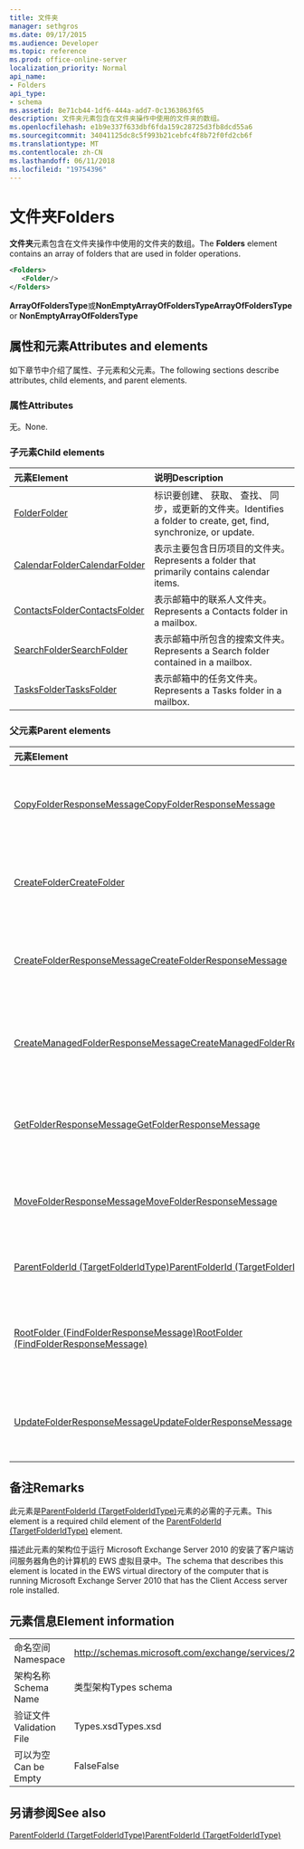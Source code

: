 ```yaml
---
title: 文件夹
manager: sethgros
ms.date: 09/17/2015
ms.audience: Developer
ms.topic: reference
ms.prod: office-online-server
localization_priority: Normal
api_name:
- Folders
api_type:
- schema
ms.assetid: 8e71cb44-1df6-444a-add7-0c1363863f65
description: 文件夹元素包含在文件夹操作中使用的文件夹的数组。
ms.openlocfilehash: e1b9e337f633dbf6fda159c28725d3fb8dcd55a6
ms.sourcegitcommit: 34041125dc8c5f993b21cebfc4f8b72f0fd2cb6f
ms.translationtype: MT
ms.contentlocale: zh-CN
ms.lasthandoff: 06/11/2018
ms.locfileid: "19754396"
---
```

# <a name="folders"></a><span data-ttu-id="1a9b4-103">文件夹</span><span class="sxs-lookup"><span data-stu-id="1a9b4-103">Folders</span></span>

<span data-ttu-id="1a9b4-104">**文件夹**元素包含在文件夹操作中使用的文件夹的数组。</span><span class="sxs-lookup"><span data-stu-id="1a9b4-104">The **Folders** element contains an array of folders that are used in folder operations.</span></span> 
  
```xml
<Folders>
   <Folder/>
</Folders>
```

 <span data-ttu-id="1a9b4-105">**ArrayOfFoldersType**或**NonEmptyArrayOfFoldersType**</span><span class="sxs-lookup"><span data-stu-id="1a9b4-105">**ArrayOfFoldersType** or **NonEmptyArrayOfFoldersType**</span></span>
## <a name="attributes-and-elements"></a><span data-ttu-id="1a9b4-106">属性和元素</span><span class="sxs-lookup"><span data-stu-id="1a9b4-106">Attributes and elements</span></span>

<span data-ttu-id="1a9b4-107">如下章节中介绍了属性、子元素和父元素。</span><span class="sxs-lookup"><span data-stu-id="1a9b4-107">The following sections describe attributes, child elements, and parent elements.</span></span>
  
### <a name="attributes"></a><span data-ttu-id="1a9b4-108">属性</span><span class="sxs-lookup"><span data-stu-id="1a9b4-108">Attributes</span></span>

<span data-ttu-id="1a9b4-109">无。</span><span class="sxs-lookup"><span data-stu-id="1a9b4-109">None.</span></span>
  
### <a name="child-elements"></a><span data-ttu-id="1a9b4-110">子元素</span><span class="sxs-lookup"><span data-stu-id="1a9b4-110">Child elements</span></span>

|<span data-ttu-id="1a9b4-111">**元素**</span><span class="sxs-lookup"><span data-stu-id="1a9b4-111">**Element**</span></span>|<span data-ttu-id="1a9b4-112">**说明**</span><span class="sxs-lookup"><span data-stu-id="1a9b4-112">**Description**</span></span>|
|:-----|:-----|
|[<span data-ttu-id="1a9b4-113">Folder</span><span class="sxs-lookup"><span data-stu-id="1a9b4-113">Folder</span></span>](folder.md) <br/> |<span data-ttu-id="1a9b4-114">标识要创建、 获取、 查找、 同步，或更新的文件夹。</span><span class="sxs-lookup"><span data-stu-id="1a9b4-114">Identifies a folder to create, get, find, synchronize, or update.</span></span>  <br/> |
|[<span data-ttu-id="1a9b4-115">CalendarFolder</span><span class="sxs-lookup"><span data-stu-id="1a9b4-115">CalendarFolder</span></span>](calendarfolder.md) <br/> |<span data-ttu-id="1a9b4-116">表示主要包含日历项目的文件夹。</span><span class="sxs-lookup"><span data-stu-id="1a9b4-116">Represents a folder that primarily contains calendar items.</span></span>  <br/> |
|[<span data-ttu-id="1a9b4-117">ContactsFolder</span><span class="sxs-lookup"><span data-stu-id="1a9b4-117">ContactsFolder</span></span>](contactsfolder.md) <br/> |<span data-ttu-id="1a9b4-118">表示邮箱中的联系人文件夹。</span><span class="sxs-lookup"><span data-stu-id="1a9b4-118">Represents a Contacts folder in a mailbox.</span></span>  <br/> |
|[<span data-ttu-id="1a9b4-119">SearchFolder</span><span class="sxs-lookup"><span data-stu-id="1a9b4-119">SearchFolder</span></span>](searchfolder.md) <br/> |<span data-ttu-id="1a9b4-120">表示邮箱中所包含的搜索文件夹。</span><span class="sxs-lookup"><span data-stu-id="1a9b4-120">Represents a Search folder contained in a mailbox.</span></span>  <br/> |
|[<span data-ttu-id="1a9b4-121">TasksFolder</span><span class="sxs-lookup"><span data-stu-id="1a9b4-121">TasksFolder</span></span>](tasksfolder.md) <br/> |<span data-ttu-id="1a9b4-122">表示邮箱中的任务文件夹。</span><span class="sxs-lookup"><span data-stu-id="1a9b4-122">Represents a Tasks folder in a mailbox.</span></span>  <br/> |
   
### <a name="parent-elements"></a><span data-ttu-id="1a9b4-123">父元素</span><span class="sxs-lookup"><span data-stu-id="1a9b4-123">Parent elements</span></span>

|<span data-ttu-id="1a9b4-124">**元素**</span><span class="sxs-lookup"><span data-stu-id="1a9b4-124">**Element**</span></span>|<span data-ttu-id="1a9b4-125">**说明**</span><span class="sxs-lookup"><span data-stu-id="1a9b4-125">**Description**</span></span>|
|:-----|:-----|
|[<span data-ttu-id="1a9b4-126">CopyFolderResponseMessage</span><span class="sxs-lookup"><span data-stu-id="1a9b4-126">CopyFolderResponseMessage</span></span>](copyfolderresponsemessage.md) <br/> |<span data-ttu-id="1a9b4-127">包含状态和的单个结果[CopyFolder 操作](copyfolder-operation.md)请求。</span><span class="sxs-lookup"><span data-stu-id="1a9b4-127">Contains the status and result of a single [CopyFolder operation](copyfolder-operation.md) request.</span></span>  <br/> |
|[<span data-ttu-id="1a9b4-128">CreateFolder</span><span class="sxs-lookup"><span data-stu-id="1a9b4-128">CreateFolder</span></span>](createfolder.md) <br/> |<span data-ttu-id="1a9b4-129">定义一个请求在 Exchange 存储中创建一个文件夹。</span><span class="sxs-lookup"><span data-stu-id="1a9b4-129">Defines a request to create a folder in the Exchange store.</span></span>  <br/> |
|[<span data-ttu-id="1a9b4-130">CreateFolderResponseMessage</span><span class="sxs-lookup"><span data-stu-id="1a9b4-130">CreateFolderResponseMessage</span></span>](createfolderresponsemessage.md) <br/> |<span data-ttu-id="1a9b4-131">包含状态和的单个结果[CreateFolder 操作](createfolder-operation.md)请求。</span><span class="sxs-lookup"><span data-stu-id="1a9b4-131">Contains the status and result of a single [CreateFolder operation](createfolder-operation.md) request.</span></span>  <br/> |
|[<span data-ttu-id="1a9b4-132">CreateManagedFolderResponseMessage</span><span class="sxs-lookup"><span data-stu-id="1a9b4-132">CreateManagedFolderResponseMessage</span></span>](createmanagedfolderresponsemessage.md) <br/> |<span data-ttu-id="1a9b4-133">包含状态和的单个结果[CreateManagedFolder 操作](createmanagedfolder-operation.md)请求。</span><span class="sxs-lookup"><span data-stu-id="1a9b4-133">Contains the status and result of a single [CreateManagedFolder operation](createmanagedfolder-operation.md) request.</span></span>  <br/> |
|[<span data-ttu-id="1a9b4-134">GetFolderResponseMessage</span><span class="sxs-lookup"><span data-stu-id="1a9b4-134">GetFolderResponseMessage</span></span>](getfolderresponsemessage.md) <br/> |<span data-ttu-id="1a9b4-135">包含状态和[GetFolder 操作](getfolder-operation.md)请求的结果。</span><span class="sxs-lookup"><span data-stu-id="1a9b4-135">Contains the status and result of a [GetFolder operation](getfolder-operation.md) request.</span></span>  <br/> |
|[<span data-ttu-id="1a9b4-136">MoveFolderResponseMessage</span><span class="sxs-lookup"><span data-stu-id="1a9b4-136">MoveFolderResponseMessage</span></span>](movefolderresponsemessage.md) <br/> |<span data-ttu-id="1a9b4-137">包含状态和[MoveFolder 操作](movefolder-operation.md)请求的结果。</span><span class="sxs-lookup"><span data-stu-id="1a9b4-137">Contains the status and result of a [MoveFolder operation](movefolder-operation.md) request.</span></span>  <br/> |
|[<span data-ttu-id="1a9b4-138">ParentFolderId (TargetFolderIdType)</span><span class="sxs-lookup"><span data-stu-id="1a9b4-138">ParentFolderId (TargetFolderIdType)</span></span>](parentfolderid-targetfolderidtype.md) <br/> |<span data-ttu-id="1a9b4-139">标识在其中创建新文件夹的文件夹。</span><span class="sxs-lookup"><span data-stu-id="1a9b4-139">Identifies the folder where a new folder is created.</span></span>  <br/> |
|[<span data-ttu-id="1a9b4-140">RootFolder (FindFolderResponseMessage)</span><span class="sxs-lookup"><span data-stu-id="1a9b4-140">RootFolder (FindFolderResponseMessage)</span></span>](rootfolder-findfolderresponsemessage.md) <br/> |<span data-ttu-id="1a9b4-141">包含搜索[FindFolder 操作](findfolder-operation.md)过程中的单个根文件夹的结果。</span><span class="sxs-lookup"><span data-stu-id="1a9b4-141">Contains the results from searching a single root folder during a [FindFolder operation](findfolder-operation.md).</span></span>  <br/> |
|[<span data-ttu-id="1a9b4-142">UpdateFolderResponseMessage</span><span class="sxs-lookup"><span data-stu-id="1a9b4-142">UpdateFolderResponseMessage</span></span>](updatefolderresponsemessage.md) <br/> |<span data-ttu-id="1a9b4-143">包含状态和的单个结果[UpdateFolder 操作](updatefolder-operation.md)请求。</span><span class="sxs-lookup"><span data-stu-id="1a9b4-143">Contains the status and result of a single [UpdateFolder operation](updatefolder-operation.md) request.</span></span>  <br/> |
   
## <a name="remarks"></a><span data-ttu-id="1a9b4-144">备注</span><span class="sxs-lookup"><span data-stu-id="1a9b4-144">Remarks</span></span>

<span data-ttu-id="1a9b4-145">此元素是[ParentFolderId (TargetFolderIdType)](parentfolderid-targetfolderidtype.md)元素的必需的子元素。</span><span class="sxs-lookup"><span data-stu-id="1a9b4-145">This element is a required child element of the [ParentFolderId (TargetFolderIdType)](parentfolderid-targetfolderidtype.md) element.</span></span> 
  
<span data-ttu-id="1a9b4-146">描述此元素的架构位于运行 Microsoft Exchange Server 2010 的安装了客户端访问服务器角色的计算机的 EWS 虚拟目录中。</span><span class="sxs-lookup"><span data-stu-id="1a9b4-146">The schema that describes this element is located in the EWS virtual directory of the computer that is running Microsoft Exchange Server 2010 that has the Client Access server role installed.</span></span>
  
## <a name="element-information"></a><span data-ttu-id="1a9b4-147">元素信息</span><span class="sxs-lookup"><span data-stu-id="1a9b4-147">Element information</span></span>

|||
|:-----|:-----|
|<span data-ttu-id="1a9b4-148">命名空间</span><span class="sxs-lookup"><span data-stu-id="1a9b4-148">Namespace</span></span>  <br/> |http://schemas.microsoft.com/exchange/services/2006/types  <br/> |
|<span data-ttu-id="1a9b4-149">架构名称</span><span class="sxs-lookup"><span data-stu-id="1a9b4-149">Schema Name</span></span>  <br/> |<span data-ttu-id="1a9b4-150">类型架构</span><span class="sxs-lookup"><span data-stu-id="1a9b4-150">Types schema</span></span>  <br/> |
|<span data-ttu-id="1a9b4-151">验证文件</span><span class="sxs-lookup"><span data-stu-id="1a9b4-151">Validation File</span></span>  <br/> |<span data-ttu-id="1a9b4-152">Types.xsd</span><span class="sxs-lookup"><span data-stu-id="1a9b4-152">Types.xsd</span></span>  <br/> |
|<span data-ttu-id="1a9b4-153">可以为空</span><span class="sxs-lookup"><span data-stu-id="1a9b4-153">Can be Empty</span></span>  <br/> |<span data-ttu-id="1a9b4-154">False</span><span class="sxs-lookup"><span data-stu-id="1a9b4-154">False</span></span>  <br/> |
   
## <a name="see-also"></a><span data-ttu-id="1a9b4-155">另请参阅</span><span class="sxs-lookup"><span data-stu-id="1a9b4-155">See also</span></span>



[<span data-ttu-id="1a9b4-156">ParentFolderId (TargetFolderIdType)</span><span class="sxs-lookup"><span data-stu-id="1a9b4-156">ParentFolderId (TargetFolderIdType)</span></span>](parentfolderid-targetfolderidtype.md)

